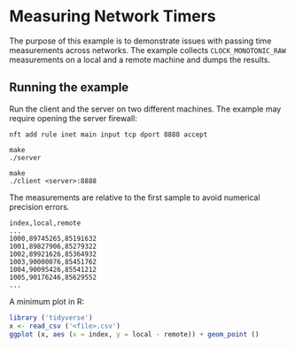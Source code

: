 # Measuring Network Timers

The purpose of this example is to demonstrate issues with passing time measurements across networks.
The example collects `CLOCK_MONOTONIC_RAW` measurements on a local and a remote machine
and dumps the results.

## Running the example

Run the client and the server on two different machines.
The example may require opening the server firewall:

```shell
nft add rule inet main input tcp dport 8888 accept
```

```shell
make
./server
```

```shell
make
./client <server>:8888
```

The measurements are relative to the first sample to avoid numerical precision errors.

```text
index,local,remote
...
1000,89745265,85191632
1001,89827906,85279322
1002,89921626,85364932
1003,90000076,85451762
1004,90095426,85541212
1005,90176246,85629552
...
```

A minimum plot in R:

```r
library ('tidyverse')
x <- read_csv ('<file>.csv')
ggplot (x, aes (x = index, y = local - remote)) + geom_point ()
```
